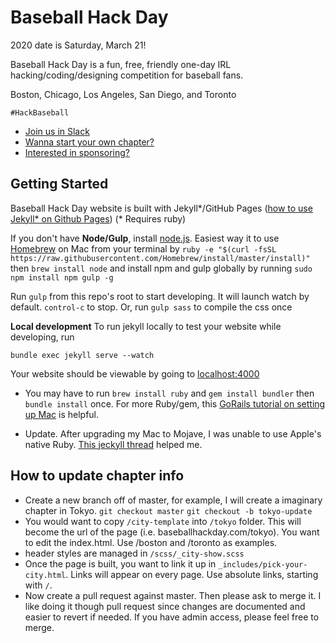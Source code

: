 # Baseball Hack Day 

2020 date is Saturday, March 21!

Baseball Hack Day is a fun, free, friendly one-day IRL hacking/coding/designing competition for baseball fans. 

Boston, Chicago, Los Angeles, San Diego, and Toronto

`#HackBaseball`

- [Join us in Slack](http://baseballhackday-slack.herokuapp.com/)
- [Wanna start your own chapter?](https://docs.google.com/document/d/1bwzyhGPWIfZ6w5FyQqUOpu_s8vkUwcrPy2UHvw4QImY/edit?usp=sharing)
- [Interested in sponsoring?](https://docs.google.com/document/d/1N1UtvOCPPPdMF-Y7zvwGZOL5cObL9a2Z0ouOUB5JCTA/edit?usp=sharing)


Getting Started
---------------

Baseball Hack Day website is built with Jekyll*/GitHub Pages 
([how to use Jekyll* on Github Pages](https://help.github.com/articles/using-jekyll-with-pages)) (* Requires ruby)

If you don't have **Node/Gulp**, install [node.js](https://nodejs.org/en/). Easiest way it to use [Homebrew](http://brew.sh/) on Mac from your terminal by
  `ruby -e "$(curl -fsSL https://raw.githubusercontent.com/Homebrew/install/master/install)"`
then 
  `brew install node`
and install npm and gulp globally by running 
  `sudo npm install npm gulp -g`

Run `gulp` from this repo's root to start developing. 
It will launch watch by default. <code>control-c</code> to stop. Or, run `gulp sass` to compile the css once

**Local development** To run jekyll locally to test your website while developing, run  
```
bundle exec jekyll serve --watch
``` 
 Your website should be viewable by going to [localhost:4000](http://localhost:4000/)
 
* You may have to run `brew install ruby` and `gem install bundler` then `bundle install` once. For more Ruby/gem, this [GoRails tutorial on setting up Mac](https://gorails.com/setup/osx/10.14-mojave) is helpful.

* Update. After upgrading my Mac to Mojave, I was unable to use Apple's native Ruby. [This jeckyll thread](https://github.com/jekyll/jekyll/issues/7274#issuecomment-425069689) helped me. 

How to update chapter info
--------------------------

- Create a new branch off of master, for example, I will create a imaginary chapter in Tokyo. `git checkout master` `git checkout -b tokyo-update`
- You would want to copy `/city-template` into `/tokyo` folder. This will become the url of the page (i.e. baseballhackday.com/tokyo). You want to edit the index.html. Use /boston and /toronto as examples. 
- header styles are managed in `/scss/_city-show.scss`
- Once the page is built, you want to link it up in `_includes/pick-your-city.html`. Links will appear on every page. Use absolute links, starting with `/`.
- Now create a pull request against master. Then please ask to merge it. I like doing it though pull request since changes are documented and easier to revert if needed. If you have admin access, please feel free to merge. 

